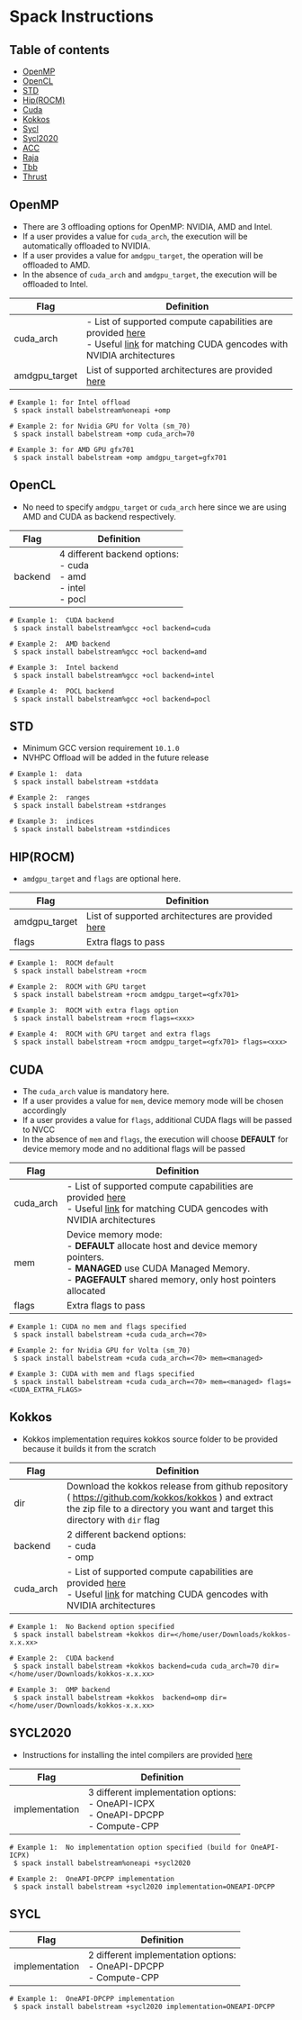 # Spack Instructions


## Table of contents
* [OpenMP](#omp)
* [OpenCL](#ocl)
* [STD](#std)
* [Hip(ROCM)](#hip)
* [Cuda](#cuda)
* [Kokkos](#kokkos)
* [Sycl](#sycl)
* [Sycl2020](#)
* [ACC](#acc)
* [Raja](#raja)
* [Tbb](#tbb)
* [Thrust](#thrust)

## OpenMP

* There are 3 offloading options for OpenMP: NVIDIA, AMD and Intel. 
* If a user provides a value for `cuda_arch`, the execution will be automatically offloaded to NVIDIA.
* If a user provides a value for `amdgpu_target`, the operation will be offloaded to AMD.
* In the absence of `cuda_arch` and `amdgpu_target`, the execution will be offloaded to Intel.

| Flag        | Definition                      | 
|-----------| ----------------------------------|
| cuda_arch     |- List of supported compute capabilities are provided [here](https://github.com/spack/spack/blob/0f271883831bec6da3fc64c92eb1805c39a9f09a/lib/spack/spack/build_systems/cuda.py#LL19C1-L47C6) <br />- Useful [link](https://arnon.dk/matching-sm-architectures-arch-and-gencode-for-various-nvidia-cards/) for matching CUDA gencodes with NVIDIA architectures| 
|amdgpu_target| List of supported architectures are provided [here](https://github.com/spack/spack/blob/0f271883831bec6da3fc64c92eb1805c39a9f09a/lib/spack/spack/build_systems/rocm.py#LL93C1-L125C19) | 


```shell
# Example 1: for Intel offload
 $ spack install babelstream%oneapi +omp 

# Example 2: for Nvidia GPU for Volta (sm_70) 
 $ spack install babelstream +omp cuda_arch=70 
 
# Example 3: for AMD GPU gfx701 
 $ spack install babelstream +omp amdgpu_target=gfx701 
```


## OpenCL

* No need to specify `amdgpu_target` or `cuda_arch` here since we are using AMD and CUDA as backend respectively.


| Flag        | Definition                      | 
|-----------| ----------------------------------|
| backend     | 4 different backend options: <br />- cuda <br />- amd <br />- intel <br />- pocl | 


```shell
# Example 1:  CUDA backend
 $ spack install babelstream%gcc +ocl backend=cuda

# Example 2:  AMD backend 
 $ spack install babelstream%gcc +ocl backend=amd
 
# Example 3:  Intel backend
 $ spack install babelstream%gcc +ocl backend=intel

# Example 4:  POCL backend
 $ spack install babelstream%gcc +ocl backend=pocl
```

## STD
* Minimum GCC version requirement `10.1.0`
* NVHPC Offload will be added in the future release 

```shell
# Example 1:  data 
 $ spack install babelstream +stddata

# Example 2:  ranges
 $ spack install babelstream +stdranges
 
# Example 3:  indices
 $ spack install babelstream +stdindices

```

## HIP(ROCM)

*  `amdgpu_target` and `flags` are optional here.


| Flag        | Definition                      | 
|-----------| ----------------------------------|
|amdgpu_target| List of supported architectures are provided [here](https://github.com/spack/spack/blob/0f271883831bec6da3fc64c92eb1805c39a9f09a/lib/spack/spack/build_systems/rocm.py#LL93C1-L125C19) | 
|flags | Extra flags to pass |



```shell
# Example 1:  ROCM default
 $ spack install babelstream +rocm

# Example 2:  ROCM with GPU target
 $ spack install babelstream +rocm amdgpu_target=<gfx701>
 
# Example 3:  ROCM with extra flags option
 $ spack install babelstream +rocm flags=<xxx>

# Example 4:  ROCM with GPU target and extra flags
 $ spack install babelstream +rocm amdgpu_target=<gfx701> flags=<xxx>
```

## CUDA

* The `cuda_arch` value is mandatory here. 
* If a user provides a value for `mem`, device memory mode will be chosen accordingly
* If a user provides a value for `flags`, additional CUDA flags will be passed to NVCC
* In the absence of `mem` and `flags`, the execution will choose **DEFAULT** for device memory mode and no additional flags will be passed


| Flag        | Definition                      | 
|-----------| ----------------------------------|
| cuda_arch     |- List of supported compute capabilities are provided [here](https://github.com/spack/spack/blob/0f271883831bec6da3fc64c92eb1805c39a9f09a/lib/spack/spack/build_systems/cuda.py#LL19C1-L47C6) <br />- Useful [link](https://arnon.dk/matching-sm-architectures-arch-and-gencode-for-various-nvidia-cards/) for matching CUDA gencodes with NVIDIA architectures| 
|mem| Device memory mode: <br />- **DEFAULT** allocate host and device memory pointers.<br />- **MANAGED** use CUDA Managed Memory.<br />- **PAGEFAULT** shared memory, only host pointers allocated | 
|flags | Extra flags to pass |

```shell
# Example 1: CUDA no mem and flags specified
 $ spack install babelstream +cuda cuda_arch=<70>

# Example 2: for Nvidia GPU for Volta (sm_70) 
 $ spack install babelstream +cuda cuda_arch=<70> mem=<managed>
 
# Example 3: CUDA with mem and flags specified
 $ spack install babelstream +cuda cuda_arch=<70> mem=<managed> flags=<CUDA_EXTRA_FLAGS> 
```

## Kokkos

* Kokkos implementation requires kokkos source folder to be provided because it builds it from the scratch


| Flag        | Definition                      | 
|-----------| ----------------------------------|
| dir | Download the kokkos release from github repository ( https://github.com/kokkos/kokkos ) and extract the zip file to a directory you want and target this directory with `dir` flag |
| backend     | 2 different backend options: <br />- cuda <br />- omp | 
| cuda_arch     |- List of supported compute capabilities are provided [here](https://github.com/spack/spack/blob/0f271883831bec6da3fc64c92eb1805c39a9f09a/lib/spack/spack/build_systems/cuda.py#LL19C1-L47C6) <br />- Useful [link](https://arnon.dk/matching-sm-architectures-arch-and-gencode-for-various-nvidia-cards/) for matching CUDA gencodes with NVIDIA architectures| 


```shell
# Example 1:  No Backend option specified
 $ spack install babelstream +kokkos dir=</home/user/Downloads/kokkos-x.x.xx>

# Example 2:  CUDA backend 
 $ spack install babelstream +kokkos backend=cuda cuda_arch=70 dir=</home/user/Downloads/kokkos-x.x.xx>
 
# Example 3:  OMP backend
 $ spack install babelstream +kokkos  backend=omp dir=</home/user/Downloads/kokkos-x.x.xx>

```


## SYCL2020
* Instructions for installing the intel compilers are provided [here](https://spack.readthedocs.io/en/latest/build_systems/inteloneapipackage.html#building-a-package-with-icx)

| Flag        | Definition                      | 
|-----------| ----------------------------------|
| implementation     | 3 different implementation options: <br />- OneAPI-ICPX <br />- OneAPI-DPCPP <br />- Compute-CPP <br />| 

```shell
# Example 1:  No implementation option specified (build for OneAPI-ICPX)
 $ spack install babelstream%oneapi +sycl2020

# Example 2:  OneAPI-DPCPP implementation 
 $ spack install babelstream +sycl2020 implementation=ONEAPI-DPCPP
```

## SYCL

| Flag        | Definition                      | 
|-----------| ----------------------------------|
| implementation     | 2 different implementation options: <br />- OneAPI-DPCPP <br />- Compute-CPP <br />| 

```shell
# Example 1:  OneAPI-DPCPP implementation 
 $ spack install babelstream +sycl2020 implementation=ONEAPI-DPCPP
```
